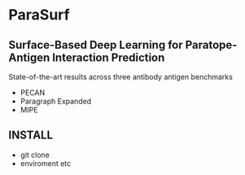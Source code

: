 # **ParaSurf**
## **Surface-Based Deep Learning for Paratope-Antigen Interaction Prediction**

State-of-the-art results across three antibody antigen benchmarks
* PECAN 
* Paragraph Expanded
* MIPE

[//]: # (![Alt text]&#40;images/graphical_abstract.jpg&#41;)


## INSTALL

- git clone 
- enviroment etc







